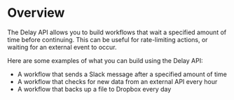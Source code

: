 # Overview

The Delay API allows you to build workflows that wait a specified amount of
time before continuing. This can be useful for rate-limiting actions, or
waiting for an external event to occur.

Here are some examples of what you can build using the Delay API:

- A workflow that sends a Slack message after a specified amount of time
- A workflow that checks for new data from an external API every hour
- A workflow that backs up a file to Dropbox every day
